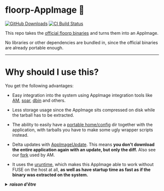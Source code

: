# floorp-AppImage 🐧

[![GitHub Downloads](https://img.shields.io/github/downloads/Portable-Linux-Apps/floorp-AppImage/total?logo=github&label=GitHub%20Downloads)](https://github.com/Portable-Linux-Apps/floorp-AppImage/releases/latest)
[![CI Build Status](https://github.com//Portable-Linux-Apps/floorp-AppImage/actions/workflows/blank.yml/badge.svg)](https://github.com/Portable-Linux-Apps/floorp-AppImage/releases/latest)

This repo takes the [official floorp binaries](https://github.com/Floorp-Projects/Floorp/releases) and turns them into an AppImage. 

No libraries or other dependencies are bundled in, since the official binaries are already portable enough.

-----------------------------------------------------------------------------------------------------------------

# Why should I use this? 

You get the following advantages: 

* Easy integration into the system using AppImage integration tools like [AM](https://github.com/ivan-hc/AM), [soar](https://github.com/pkgforge-dev/soar), [dbin](https://github.com/xplshn/dbin) and others.

* Less storage usage since the AppImage sits compressed on disk while the tarball has to be extracted.

* The ability to easily have a [portable home/config](https://docs.appimage.org/user-guide/portable-mode.html) dir together with the application, with tarballs you have to make some ugly wrapper scripts instead. 

* Delta updates with [AppImageUpdate](https://github.com/AppImageCommunity/AppImageUpdate). This means **you don't download the entire application again with an update, but only the diff.** Also see our [fork](https://github.com/pkgforge-dev/AppImageUpdate-Enhanced-Edition) used by AM.

* It uses the [uruntime](https://github.com/VHSgunzo/uruntime), which makes this AppImage able to work without FUSE on the host at all, **as well as have startup time as fast as if the binary was extracted on the system.**

<details>
  <summary><b><i>raison d'être</i></b></summary>
    <img src="https://github.com/user-attachments/assets/d40067a6-37d2-4784-927c-2c7f7cc6104b" alt="Inspiration Image">
  </a>
</details>
